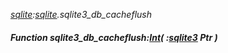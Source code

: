 _[sqlite](../../modules/sqlite/sqlite-module.md):[sqlite](../../modules/sqlite/sqlite-module.md).sqlite3\_db\_cacheflush_
##### Function sqlite3\_db\_cacheflush:[Int](../../modules/wonkey/wonkey-types-int.md)( :[sqlite3](../../modules/sqlite/sqlite-sqlite3.md) Ptr )
